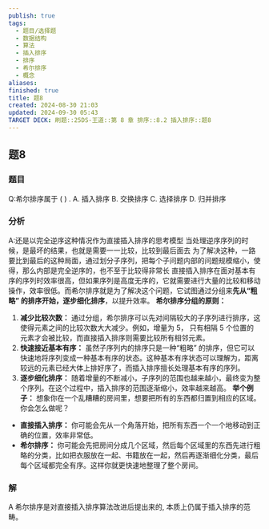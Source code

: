 ```yaml
---
publish: true
tags:
  - 题目/选择题
  - 数据结构
  - 算法
  - 插入排序
  - 排序
  - 希尔排序
  - 概念
aliases: 
finished: true
title: 题8
created: 2024-08-30 21:03
updated: 2024-09-30 05:43
TARGET DECK: 刷题::25DS-王道::第 8 章 排序::8.2 插入排序::题8
---
```

## 题8
### 题目
Q:希尔排序属于 ( ) .
A. 插入排序 B. 交换排序 C. 选择排序 D. 归并排序
### 分析
A:还是以完全逆序这种情况作为直接插入排序的思考模型
当处理逆序序列的时候，是最坏的结果，也就是需要一一比较，比较到最后面去
为了解决这种，一路要比到最后的这种局面，通过划分子序列，把每个子问题内部的问题规模缩小，使得，那么内部是完全逆序的，也不至于比较得非常长
直接插入排序在面对基本有序的序列时效率很高，但如果序列是高度无序的，它就需要进行大量的比较和移动操作，效率很低。而希尔排序就是为了解决这个问题，它试图通过分组来**先从“粗略” 的排序开始，逐步细化排序**，以提升效率。
**希尔排序分组的原则：**
1. **减少比较次数：** 通过分组，希尔排序可以先对间隔较大的子序列进行排序，这使得元素之间的比较次数大大减少。例如，增量为 5， 只有相隔 5 个位置的元素才会被比较，而直接插入排序则需要比较所有相邻元素。
2. **快速接近基本有序：** 虽然子序列内的排序只是一种“粗略” 的排序，但它可以快速地将序列变成一种基本有序的状态。这种基本有序状态可以理解为，距离较远的元素已经大体上排好序了，而插入排序擅长处理基本有序的序列。
3. **逐步细化排序：** 随着增量的不断减小，子序列的范围也越来越小，最终变为整个序列。在这个过程中，插入排序的范围逐渐缩小，效率越来越高。
**举个例子：**
想象你在一个乱糟糟的房间里，想要把所有的东西都归置到相应的区域。你会怎么做呢？
- **直接插入排序：** 你可能会先从一个角落开始，把所有东西一个一个地移动到正确的位置，效率非常低。
- **希尔排序：** 你可能会先把房间分成几个区域，然后每个区域里的东西先进行粗略的分类，比如把衣服放在一起、书籍放在一起，然后再逐渐细化分类，最后每个区域都完全有序。这样你就更快速地整理了整个房间。
### 解
A
希尔排序是对直接插入排序算法改进后提出来的, 本质上仍属于插入排序的范畴。
<!--ID: 1727859179375-->


 